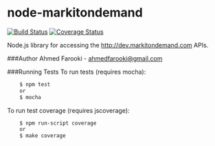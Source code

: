 node-markitondemand
===================
[![Build Status](https://travis-ci.org/ahmedfarooki/node-markitondemand.svg)](https://travis-ci.org/ahmedfarooki/node-markitondemand)
[![Coverage Status](https://coveralls.io/repos/ahmedfarooki/node-markitondemand/badge.svg)](https://coveralls.io/r/ahmedfarooki/node-markitondemand)

Node.js library for accessing the http://dev.markitondemand.com APIs.

###Author
Ahmed Farooki - ahmedfarooki@gmail.com

###Running Tests
To run tests (requires mocha):

```bash
    $ npm test
    or
    $ mocha
```

To run test coverage (requires jscoverage):

```bash
    $ npm run-script coverage
    or 
    $ make coverage
```
